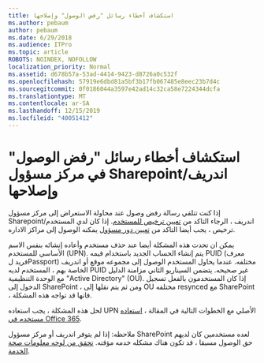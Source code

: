 ```yaml
---
title: استكشاف أخطاء رسائل "رفض الوصول" وإصلاحها
ms.author: pebaum
author: pebaum
ms.date: 6/29/2018
ms.audience: ITPro
ms.topic: article
ROBOTS: NOINDEX, NOFOLLOW
localization_priority: Normal
ms.assetid: d678b57a-53ad-4414-9423-d8726a0c532f
ms.openlocfilehash: 57919e6dbd81a5bf3b17fb067485e8eec23b7d4c
ms.sourcegitcommit: 0f0186044a3597e42ad14c32ca58e7224344dcfa
ms.translationtype: MT
ms.contentlocale: ar-SA
ms.lasthandoff: 12/15/2019
ms.locfileid: "40051412"
---
```

# <a name="troubleshoot-access-denied-messages-in-sharepointonedrive-admin-center"></a>استكشاف أخطاء رسائل "رفض الوصول" في مركز مسؤول Sharepoint/اندريف وإصلاحها

إذا كنت تتلقي رسالة رفض وصول عند محاولة الاستعراض إلى مركز مسؤول Sharepoint/اندريف ، الرجاء التاكد من [تعيين ترخيص للمستخدم](https://docs.microsoft.com/office365/admin/subscriptions-and-billing/assign-licenses-to-users?view=o365-worldwide&amp;tabs=One). إذا كان لدي المستخدم ترخيص ، يجب أيضا التاكد من [تعيين دور مسؤول](https://docs.microsoft.com/office365/admin/add-users/about-admin-roles?view=o365-worldwide) يمكنه الوصول إلى مراكز الاداره.

يمكن ان تحدث هذه المشكلة أيضا عند حذف مستخدم وأعاده إنشائه بنفس الاسم الأساسي للمستخدم (UPN). يتم إنشاء الحساب الجديد باستخدام قيمه PUID (معرف فريد لPassport) مختلفه. عندما يحاول المستخدم الوصول إلى مجموعه موقع أو اندريف الخاصة بهم ، المستخدم لديه PUID غير صحيحه. يتضمن السيناريو الثاني مزامنة الدليل مع الوحدة التنظيمية "Active Directory" (OU). إذا كان المستخدمون بالفعل تسجيل الدخول إلى SharePoint ، ومن ثم يتم نقلها إلى OU مختلفه resynced مع SharePoint ، فانها قد تواجه هذه المشكلة.

لحل هذه المشكلة ، يجب استعاده UPN الأصلي مع الخطوات التالية في المقالة ، [استعاده مستخدم في Office 365](https://docs.microsoft.com/office365/admin/add-users/restore-user?view=o365-worldwide).

ملاحظه: إذا لم يتوفر اندريف أو مركز مسؤول SharePoint لعده مستخدمين كان لديهم حق الوصول مسبقا ، قد تكون هناك مشكله خدمه مؤقته.  [تحقق من لوحه معلومات صحة الخدمة](https://portal.office.com/adminportal/home#/servicehealth).


